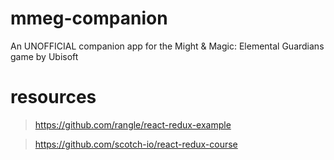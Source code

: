 # mmeg-companion
An UNOFFICIAL companion app for the Might &amp; Magic: Elemental Guardians game by Ubisoft

# resources
>https://github.com/rangle/react-redux-example

>https://github.com/scotch-io/react-redux-course
